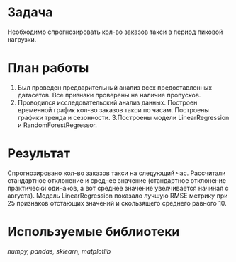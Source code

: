 # Задача<br>
Необходимо спрогнозировать кол-во заказов такси в период пиковой нагрузки.

# План работы<br>
1. Был проведен предварительный анализ всех предоставленных датасетов. Все признаки проверены на наличие пропусков.
2. Проводился исследовательский анализ данных. Построен временной график кол-во заказов такси по часам. Построены графики тренда и сезонности.
3.Построены модели LinearRegression и RandomForestRegressor.

# Результат<br>
Спрогнозировано кол-во заказов такси на следующий час. Рассчитали стандартное отклонение и среднее значение (стандартное отклонение практически одинаков, а вот среднее значение увелчивается начиная с августа). Модель LinearRegression показало лучшую RMSE метрику при 25 признаков отстающих значений и скользящего среднего равного 10.

# Используемые библиотеки<br>
*numpy, pandas, sklearn, matplotlib*
